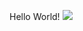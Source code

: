 Hello World!
![](<img width="1203" alt="000" src="https://user-images.githubusercontent.com/122571153/212786848-c6dea725-ef69-43ee-ad4c-e12eb94da668.png">
)
